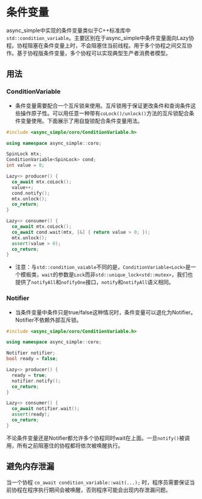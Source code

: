 # 条件变量

async\_simple中实现的条件变量类似于C++标准库中`std::condition_variable`。主要区别在于async_simple中条件变量面向Lazy协程。协程阻塞在条件变量上时，不会阻塞住当前线程。用于多个协程之间交互协作。基于协程版条件变量，多个协程可以实现典型生产者消费者模型。

## 用法

### ConditionVariable

- 条件变量需要配合一个互斥锁来使用。互斥锁用于保证更改条件和查询条件这些操作原子性。可以用任意一种带有`coLock()/unlock()`方法的互斥锁配合条件变量使用。下面展示了用自旋锁配合条件变量用法。

```c++
#include <async_simple/coro/ConditionVariable.h>

using namespace async_simple::coro;

SpinLock mtx;
ConditionVariable<SpinLock> cond;
int value = 0;

Lazy<> producer() {
  co_await mtx.coLock();
  value++;
  cond.notify();
  mtx.unlock();
  co_return;
}

Lazy<> consumer() {
  co_await mtx.coLock();
  co_await cond.wait(mtx, [&] { return value > 0; });
  mtx.unlock();
  assert(value > 0);
  co_return;
}
```

- 注意：与`std::condition_vaiable`不同的是，`ConditionVariable<Lock>`是一个模板类，`wait`的参数是`Lock`而非`std::unique_lock<std::mutex>`，我们也提供了`notifyAll`和`nofifyOne`接口，`notify`和`notifyAll`语义相同。

### Notifier
- 当条件变量中条件只是true/false这种情况时，条件变量可以退化为Notifier。Notifier不依赖外部互斥锁。

```c++
#include <async_simple/coro/ConditionVariable.h>

using namespace async_simple::coro;

Notifier notifier;
bool ready = false;

Lazy<> producer() {
  ready = true;
  notifier.notify();
  co_return;
}

Lazy<> consumer() {
  co_await notifier.wait();
  assert(ready);
  co_return;
}
```

不论条件变量还是Notifier都允许多个协程同时wait在上面。一旦`notify()`被调用，所有之前阻塞住的协程都将依次被唤醒执行。

## 避免内存泄漏

当一个协程 `co_await condition_variable::wait(...);` 时，程序员需要保证当前协程在程序执行期间会被唤醒，否则程序可能会出现内存泄漏问题。 
